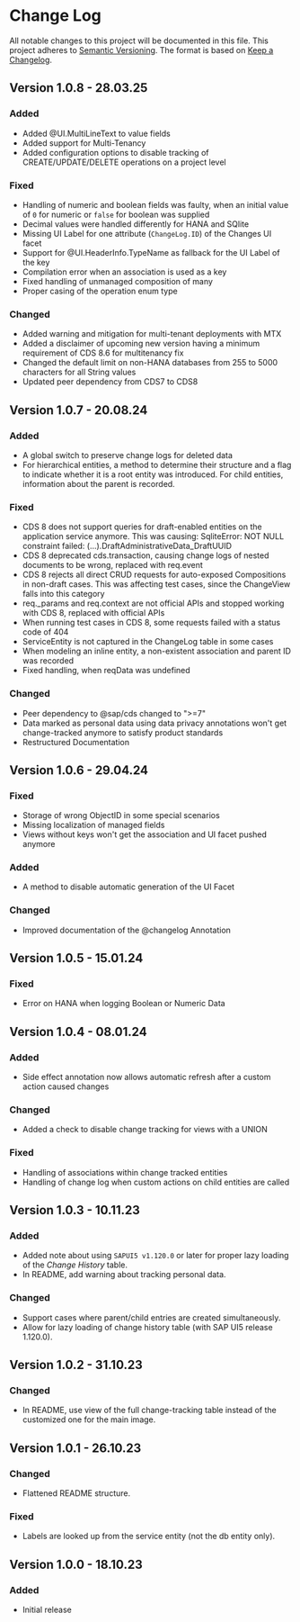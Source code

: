 # Change Log

All notable changes to this project will be documented in this file.
This project adheres to [Semantic Versioning](http://semver.org/).
The format is based on [Keep a Changelog](http://keepachangelog.com/).

## Version 1.0.8 - 28.03.25

### Added

- Added @UI.MultiLineText to value fields
- Added support for Multi-Tenancy
- Added configuration options to disable tracking of CREATE/UPDATE/DELETE operations on a project level

### Fixed

- Handling of numeric and boolean fields was faulty, when an initial value of `0` for numeric or `false` for boolean was supplied
- Decimal values were handled differently for HANA and SQlite
- Missing UI Label for one attribute (`ChangeLog.ID`) of the Changes UI facet
- Support for @UI.HeaderInfo.TypeName as fallback for the UI Label of the key
- Compilation error when an association is used as a key
- Fixed handling of unmanaged composition of many
- Proper casing of the operation enum type


### Changed

- Added warning and mitigation for multi-tenant deployments with MTX
- Added a disclaimer of upcoming new version having a minimum requirement of CDS 8.6 for multitenancy fix
- Changed the default limit on non-HANA databases from 255 to 5000 characters for all String values
- Updated peer dependency from CDS7 to CDS8


## Version 1.0.7 - 20.08.24

### Added

 - A global switch to preserve change logs for deleted data
 - For hierarchical entities, a method to determine their structure and a flag to indicate whether it is a root entity was introduced. For child entities, information about the parent is recorded.


### Fixed

- CDS 8 does not support queries for draft-enabled entities on the application service anymore. This was causing: SqliteError: NOT NULL constraint failed: (...).DraftAdministrativeData_DraftUUID
- CDS 8 deprecated cds.transaction, causing change logs of nested documents to be wrong, replaced with req.event
- CDS 8 rejects all direct CRUD requests for auto-exposed Compositions in non-draft cases. This was affecting test cases, since the ChangeView falls into this category
- req._params and req.context are not official APIs and stopped working with CDS 8, replaced with official APIs
- When running test cases in CDS 8, some requests failed with a status code of 404
- ServiceEntity is not captured in the ChangeLog table in some cases
- When modeling an inline entity, a non-existent association and parent ID was recorded
- Fixed handling, when reqData was undefined

### Changed

- Peer dependency to @sap/cds changed to ">=7"
- Data marked as personal data using data privacy annotations won't get change-tracked anymore to satisfy product standards
- Restructured Documentation


## Version 1.0.6 - 29.04.24

### Fixed

 -  Storage of wrong ObjectID in some special scenarios
 -  Missing localization of managed fields
 -  Views without keys won't get the association and UI facet pushed anymore

### Added

 - A method to disable automatic generation of the UI Facet

### Changed

 - Improved documentation of the @changelog Annotation

## Version 1.0.5 - 15.01.24

### Fixed

- Error on HANA when logging Boolean or Numeric Data

## Version 1.0.4 - 08.01.24

### Added

- Side effect annotation now allows automatic refresh after a custom action caused changes

### Changed

- Added a check to disable change tracking for views with a UNION

### Fixed

- Handling of associations within change tracked entities
- Handling of change log when custom actions on child entities are called

## Version 1.0.3 - 10.11.23

### Added

- Added note about using `SAPUI5 v1.120.0` or later for proper lazy loading of the *Change History* table.
- In README, add warning about tracking personal data.

### Changed

- Support cases where parent/child entries are created simultaneously.
- Allow for lazy loading of change history table (with SAP UI5 release 1.120.0).

## Version 1.0.2 - 31.10.23

### Changed

- In README, use view of the full change-tracking table instead of the customized one for the main image.

## Version 1.0.1 - 26.10.23

### Changed

- Flattened README structure.

### Fixed

- Labels are looked up from the service entity (not the db entity only).

## Version 1.0.0 - 18.10.23

### Added

- Initial release

